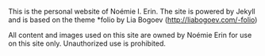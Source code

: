 This is the personal website of Noémie I. Erin. The site is powered by Jekyll and is based on the theme *folio by Lia Bogoev (http://liabogoev.com/-folio)

All content and images used on this site are owned by Noémie Erin for use on this site only. Unauthorized use is prohibited.
